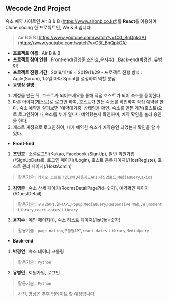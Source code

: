 ## Wecode 2nd Project


숙소 예약 사이트인 Air B & B (https://www.airbnb.co.kr/)를 **React**를 이용하여 Clone coding 한 프로젝트인, We & B 입니다.



> Air B & B
[https://www.youtube.com/watch?v=C3f_BnQpkGA](https://www.youtube.com/watch?v=C3f_BnQpkGA)
- **프로젝트 이름** : Air B & B 
- **프로젝트 참여 인원** : Front-end(김영준,조인호,윤지수) , Back-end(박경연, 유병민) 
- **프로젝트 진행 기간** : 2019/11/18 ~ 2019/11/29 - 프로젝트 진행 방식 : Agile(Scrum), 1주일 마다 Sprint를 설정하여 역할 분담 
- **동영상 설명** : 
1. 계정을 만든 뒤, 호스트가 되어보세요를 통해 직접 호스트가 되어 숙소를 등록한다. 
2. 다른 아이디(게스트)로 로그인 하여, 호스트가 만든 숙소를 확인하여 직접 예약을 한다. 숙소 예약을 살펴보면 '예약대기중' 상태임을 확인. 숙소를 만든 계정(호스트)으로 로그인하여 내 숙소를 누가 얼마나 예약했는지 확인하며, 예약 확인을 눌러 승인을 한다.
3. 게스트 계정으로 로그인하여, 내가 예약한 숙소가 예약승인 되었는지 확인을 할 수 있다.


- **Front-End**

1. **조인호** : 소셜로그인(Kakao, Facebook /SignUp), 일반 회원가입(/SignUpDetail), 로그인 페이지(/Login), 호스트 등록페이지(/HostRegiste), 호스트 관리 페이지(/HostAdmin)

> 활용기술 : `카카오 소셜로그인`,`JWT`,`다음지도API`,`사진업로드`,`MediaQuery`,`axios`

2. **김영준** : 숙소 상세 페이지(RoomsDetailPage?id=숫자), 예약확인 페이지(/GuestDetail)

> 활용기술 : `구글맵API`,`결제API`,`Popup`,`MediaQuery`,`Responsive Web`,`JWT`,`moment Library`,`react-dates Library`

3. **윤지수** : 메인 페이지(/), 숙소 리스트 페이지(/list?id=숫자)

> 활용기술 : `page nation`,`구글맵API`,`react-dates Library`,`MediaQuery`

- **Back-end**

1. **박경연** : 숙소 데이터 크롤링

> 활용기술 : `Python`

2. **유병민** : 회원가입, 로그인

> 활용기술 : `Python`

> 사진, 영상은 추후 업데이트 할 예정입니다.
